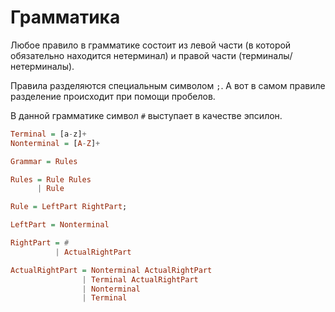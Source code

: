 # Грамматика

Любое правило в грамматике состоит из левой части (в которой обязательно находится нетерминал) и правой части (терминалы/нетерминалы). 

Правила разделяются специальным символом `;`. А вот в самом правиле разделение происходит при помощи пробелов. 

В данной грамматике символ `#` выступает в качестве эпсилон.

``` Haskell
Terminal = [a-z]+
Nonterminal = [A-Z]+

Grammar = Rules

Rules = Rule Rules
      | Rule 

Rule = LeftPart RightPart;

LeftPart = Nonterminal 

RightPart = #
          | ActualRightPart

ActualRightPart = Nonterminal ActualRightPart 
                | Terminal ActualRightPart
                | Nonterminal
                | Terminal
```